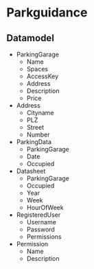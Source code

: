 # Parkguidance
## Datamodel
 - ParkingGarage
    - Name
    - Spaces
    - AccessKey
    - Address
    - Description
    - Price
 - Address
    - Cityname
    - PLZ
    - Street
    - Number
 - ParkingData
    - ParkingGarage
    - Date
    - Occupied
 - Datasheet
    - ParkingGarage
    - Occupied
    - Year
    - Week
    - HourOfWeek
 - RegisteredUser
    - Username
    - Password
    - Permissions
 - Permission
    - Name
    - Description